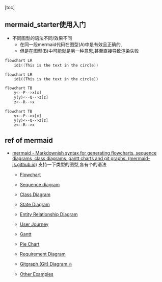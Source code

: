 [toc]

## mermaid_starter使用入门

- 不同图型的语法不同/效果不同
  - 在同一段mermaid代码在图型(A)中是有效且正确的,
  - 但是在图型(B)中可能就是另一种意思,甚至直接导致渲染失败




```c
flowchart LR
    id1((This is the text in the circle))
```

```mermaid
flowchart LR
    id1((This is the text in the circle))
```



```py
flowchart TB
    y<--P-->x[x]
    y(y)<--Q-->z[z]
    z<--R-->x
```



```mermaid
flowchart TB
    y<--P-->x[x]
    y(y)<--Q-->z[z]
    z<--R-->x

```

## ref of mermaid

- [mermaid - Markdownish syntax for generating flowcharts, sequence diagrams, class diagrams, gantt charts and git graphs. (mermaid-js.github.io)](https://mermaid-js.github.io/mermaid/#/)
  支持一下类型的图型,各有个的语法

  * [Flowchart](https://mermaid-js.github.io/mermaid/#/flowchart "Flowchart")

  * [Sequence diagram](https://mermaid-js.github.io/mermaid/#/sequenceDiagram "Sequence diagram")

  * [Class Diagram](https://mermaid-js.github.io/mermaid/#/classDiagram "Class Diagram")

  * [State Diagram](https://mermaid-js.github.io/mermaid/#/stateDiagram "State Diagram")

  * [Entity Relationship Diagram](https://mermaid-js.github.io/mermaid/#/entityRelationshipDiagram "Entity Relationship Diagram")

  * [User Journey](https://mermaid-js.github.io/mermaid/#/user-journey "User Journey")

  * [Gantt](https://mermaid-js.github.io/mermaid/#/gantt "Gantt")

  * [Pie Chart](https://mermaid-js.github.io/mermaid/#/pie "Pie Chart")

  * [Requirement Diagram](https://mermaid-js.github.io/mermaid/#/requirementDiagram "Requirement Diagram")

  * [Gitgraph (Git) Diagram 🔥](https://mermaid-js.github.io/mermaid/#/gitgraph "Gitgraph (Git) Diagram 🔥")

  * [Other Examples](https://mermaid-js.github.io/mermaid/#/examples "Other Examples")
